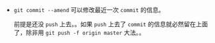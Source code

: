 + `git commit --amend` 可以修改最近一次 `commit` 的信息。

  前提是还没 `push` 上去。。如果 `push` 上去了 `commit` 的信息就必然留在上面了，除非用 `git push -f origin master` 大法。。

